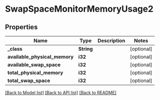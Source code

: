 # SwapSpaceMonitorMemoryUsage2

## Properties
Name | Type | Description | Notes
------------ | ------------- | ------------- | -------------
**_class** | **String** |  | [optional] 
**available_physical_memory** | **i32** |  | [optional] 
**available_swap_space** | **i32** |  | [optional] 
**total_physical_memory** | **i32** |  | [optional] 
**total_swap_space** | **i32** |  | [optional] 

[[Back to Model list]](../README.md#documentation-for-models) [[Back to API list]](../README.md#documentation-for-api-endpoints) [[Back to README]](../README.md)


